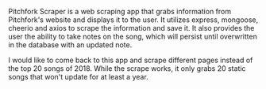 Pitchfork Scraper is a web scraping app that grabs information from Pitchfork's website and displays it to the user.  It utilizes express, mongoose, cheerio and axios to scrape the information and save it.  It also provides the user the ability to take notes on the song, which will persist until overwritten in the database with an updated note.

I would like to come back to this app and scrape different pages instead of the top 20 songs of 2018.  While the scrape works, it only grabs 20 static songs that won't update for at least a year.